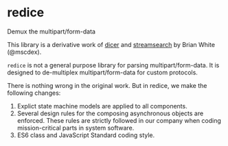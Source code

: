 # redice
Demux the multipart/form-data

This library is a derivative work of [dicer](https://github.com/mscdex/dicer) and [streamsearch](https://github.com/mscdex/streamsearch) by Brian White (@mscdex).

`redice` is not a general purpose library for parsing multipart/form-data. It is designed to de-multiplex multipart/form-data for custom protocols. 

There is nothing wrong in the original work. But in redice, we make the following changes:
1. Explict state machine models are applied to all components.
2. Several design rules for the composing asynchronous objects are enforced. These rules are strictly followed in our company when coding mission-critical parts in system software.
3. ES6 class and JavaScript Standard coding style.




